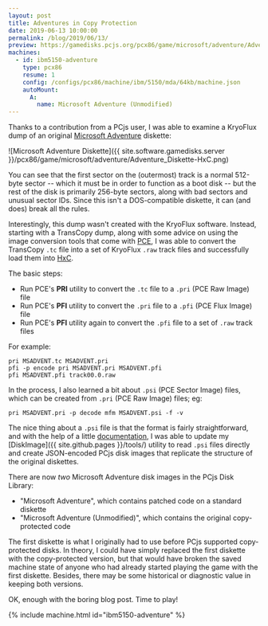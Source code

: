 ```yaml
---
layout: post
title: Adventures in Copy Protection
date: 2019-06-13 10:00:00
permalink: /blog/2019/06/13/
preview: https://gamedisks.pcjs.org/pcx86/game/microsoft/adventure/Adventure_Booklet_Cover.jpg
machines:
  - id: ibm5150-adventure
    type: pcx86
    resume: 1
    config: /configs/pcx86/machine/ibm/5150/mda/64kb/machine.json
    autoMount:
      A:
        name: Microsoft Adventure (Unmodified)
---
```


Thanks to a contribution from a PCjs user, I was able to examine a KryoFlux dump of an original
[Microsoft Adventure](/software/pcx86/game/microsoft/adventure/) diskette:

![Microsoft Adventure Diskette]({{ site.software.gamedisks.server }}/pcx86/game/microsoft/adventure/Adventure_Diskette-HxC.png)

You can see that the first sector on the (outermost) track is a normal 512-byte sector -- which it must
be in order to function as a boot disk -- but the rest of the disk is primarily 256-byte sectors, along
with bad sectors and unusual sector IDs.  Since this isn't a DOS-compatible diskette, it can (and does)
break all the rules.

Interestingly, this dump wasn't created with the KryoFlux software.  Instead, starting with a TransCopy dump,
along with some advice on using the image conversion tools that come with [PCE](http://www.hampa.ch/pce/),
I was able to convert the TransCopy `.tc` file into a set of KryoFlux `.raw` track files and successfully
load them into [HxC](http://hxc2001.free.fr/).

The basic steps:

- Run PCE's **PRI** utility to convert the `.tc` file to a `.pri` (PCE Raw Image) file
- Run PCE's **PFI** utility to convert the `.pri` file to a `.pfi` (PCE Flux Image) file
- Run PCE's **PFI** utility again to convert the `.pfi` file to a set of `.raw` track files

For example:

    pri MSADVENT.tc MSADVENT.pri
    pfi -p encode pri MSADVENT.pri MSADVENT.pfi
    pfi MSADVENT.pfi track00.0.raw

In the process, I also learned a bit about `.psi` (PCE Sector Image) files, which can be created
from `.pri` (PCE Raw Image) files; eg:

    pri MSADVENT.pri -p decode mfm MSADVENT.psi -f -v

The nice thing about a `.psi` file is that the format is fairly straightforward, and with the help of
a little [documentation](https://github.com/jeffpar/pce/blob/master/doc/psi-format.txt), I was able to
update my [DiskImage]({{ site.github.pages }}/tools/) utility to read `.psi` files directly
and create JSON-encoded PCjs disk images that replicate the structure of the original diskettes.

There are now *two* Microsoft Adventure disk images in the PCjs Disk Library:

- "Microsoft Adventure", which contains patched code on a standard diskette
- "Microsoft Adventure (Unmodified)", which contains the original copy-protected code

The first diskette is what I originally had to use before PCjs supported copy-protected disks.  In theory, I
could have simply replaced the first diskette with the copy-protected version, but that would have broken
the saved machine state of anyone who had already started playing the game with the first diskette.  Besides,
there may be some historical or diagnostic value in keeping both versions.

OK, enough with the boring blog post.  Time to play!

{% include machine.html id="ibm5150-adventure" %}
